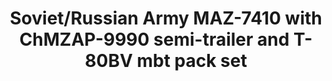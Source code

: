 ---
layout: product
title: "Soviet/Russian Army MAZ-7410 with ChMZAP-9990 semi-trailer and T-80BV mbt pack set"
price: "5600" 
desc: "Maketa"
img_path: "/assets/img/UA72153.jpg"
brand: "N/A"
available: false
special_offer: false
new: false
soon: false
cat: "010000"
subcat: "013300"
subsubcat: "0N/A"
sifra: "UA72153"
popular: false
---